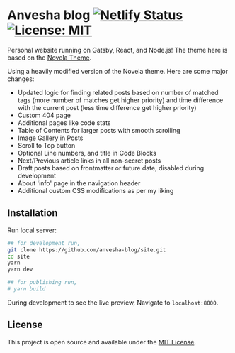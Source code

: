 # Anvesha blog [![Netlify Status](https://api.netlify.com/api/v1/badges/0c2f8f1e-6021-49aa-bf6a-79974a89339c/deploy-status)](https://app.netlify.com/sites/serene-haibt-80ebc8/deploys) [![License: MIT](https://img.shields.io/badge/License-MIT-blue.svg)](https://opensource.org/licenses/MIT)

Personal website running on Gatsby, React, and Node.js! The theme here is based on the
[Novela Theme](https://github.com/narative/gatsby-theme-novela).

Using a heavily modified version of the Novela theme. Here are some major changes:

- Updated logic for finding related posts based on number of matched tags (more number of matches
  get higher priority) and time difference with the current post (less time difference get higher
  priority)
- Custom 404 page
- Additional pages like code stats
- Table of Contents for larger posts with smooth scrolling
- Image Gallery in Posts
- Scroll to Top button
- Optional Line numbers, and title in Code Blocks
- Next/Previous article links in all non-secret posts
- Draft posts based on frontmatter or future date, disabled during development
- About 'info' page in the navigation header
- Additional custom CSS modifications as per my liking

## Installation

Run local server:

```bash
## for development run,
git clone https://github.com/anvesha-blog/site.git
cd site
yarn
yarn dev

## for publishing run,
# yarn build
```

During development to see the live preview,
Navigate to `localhost:8000`.

## License

This project is open source and available under the [MIT License](LICENSE).
